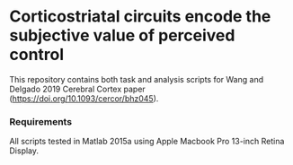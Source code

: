 # Corticostriatal circuits encode the subjective value of perceived control

This repository contains both task and analysis scripts for Wang and Delgado 2019 Cerebral Cortex paper (https://doi.org/10.1093/cercor/bhz045). 

### Requirements
All scripts tested in Matlab 2015a using Apple Macbook Pro 13-inch Retina Display.
